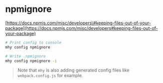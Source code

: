 # npmignore

[https://docs.npmjs.com/misc/developers\#keeping-files-out-of-your-package](https://docs.npmjs.com/misc/developers#keeping-files-out-of-your-package)

```bash
# Print config to console
mhy config npmignore

# Write .npmignore
mhy config npmignore -i
```

> Note that `mhy` is also adding generated config files like `webpack.config.js` for example.

